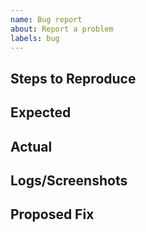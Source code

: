 ```yaml
---
name: Bug report
about: Report a problem
labels: bug
---
```


## Steps to Reproduce

## Expected

## Actual

## Logs/Screenshots

## Proposed Fix

